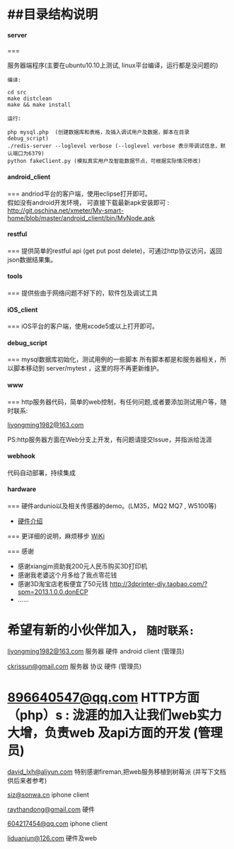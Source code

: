 ##目录结构说明
===

#### server
===

服务器端程序(主要在ubuntu10.10上测试, linux平台编译，运行都是没问题的)


`编译:`
    
    cd src
    make distclean 
    make && make install

    

`运行:`
    
    php mysql.php  (创建数据库和表格，及插入调试用户及数据，脚本在目录 debug_script)
    ./redis-server --loglevel verbose (--loglevel verbose 表示带调试信息，默认端口为6379)
    python fakeClient.py (模拟真实用户及智能数据节点，可根据实际情况修改)
    
    


#### android_client  
===
andriod平台的客户端，使用eclipse打开即可。   
假如没有android开发环境， 可直接下载最新apk安装即可 : http://git.oschina.net/xmeter/My-smart-home/blob/master/android_client/bin/MyNode.apk

#### restful  
===
提供简单的restful api (get put post delete)，可通过http协议访问，返回json数据结果集。   


#### tools 
===
提供些由于网络问题不好下的，软件包及调试工具

#### iOS_client
===
iOS平台的客户端，使用xcode5或以上打开即可。


#### debug_script
===
mysql数据库初始化，测试用例的一些脚本
所有脚本都是和服务器相关，所以脚本移动到 server/mytest ，这里的将不再更新维护。


#### www
===
http服务器代码，简单的web控制，有任何问题,或者要添加测试用户等，随时联系:

<liyongming1982@163.com>

PS:http服务器方面在Web分支上开发，有问题请提交Issue，并指派给泷涯

#### webhook
代码自动部署，持续集成
     

#### hardware
===
硬件ardunio以及相关传感器的demo。(LM35，MQ2 MQ7 , W5100等)
     
* [硬件介绍](http://git.oschina.net/xmeter/My-smart-home/wikis/%E7%A1%AC%E4%BB%B6%E9%83%A8%E5%88%86%E4%BB%8B%E7%BB%8D)
       
===
更详细的说明，麻烦移步 [WiKi](http://git.oschina.net/xmeter/My-smart-home/wikis/pages)

=== 
   感谢
   * 感谢xiangjm资助我200元人民币购买3D打印机
   * 感谢我老婆这个月多给了我点零花钱
   * 感谢3D淘宝店老板便宜了50元钱 http://3dprinter-diy.taobao.com/?spm=2013.1.0.0.donECP
   * ......
   
希望有新的小伙伴加入， `随时联系:`
===
  <liyongming1982@163.com>    服务器 硬件 android client  (管理员)

  <ckrissun@gmail.com>        服务器 协议 硬件  (管理员)
  
  <896640547@qq.com>          HTTP方面（php）s   : 泷涯的加入让我们web实力大增，负责web 及api方面的开发 (管理员)
===
  
  david_lxh@aliyun.com        特别感谢fireman,把web服务移植到树莓派 (并写下文档供后来者参考)

  <siz@sonwa.cn>              iphone client
  
  <raythandong@gmail.com>     硬件
  
  <604217454@qq.com>          iphone  client
  
  <liduanjun@126.com>         硬件及web